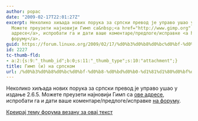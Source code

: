 ```yaml
---
author: popac
date: "2009-02-17T22:01:27Z"
excerpt: Неколико хиљада нових порука за српски превод је управо ушао у издање 2.6.5.
  Можете преузети најновији Гимп са&nbsp;<a href="http://www.gimp.org" target="_blank">ове
  адресе</a>, испробати га и дати ваше коментаре/предлоге/исправке <a href="forum/index.php/topic,9693.0.html">на
  форуму</a>.
guid: https://forum.linuxo.org/2009/02/17/%d0%b3%d0%b8%d0%bc%d0%bf-%d0%b8-%d0%bd%d0%b0-%d1%81%d1%80%d0%bf%d1%81%d0%ba%d0%be%d0%bc/
id: 2227
tc-thumb-fld:
- a:2:{s:9:"_thumb_id";b:0;s:11:"_thumb_type";s:10:"attachment";}
title: Гимп (и) на српском
url: /%d0%b3%d0%b8%d0%bc%d0%bf-%d0%b8-%d0%bd%d0%b0-%d1%81%d1%80%d0%bf%d1%81%d0%ba%d0%be%d0%bc/
---
```

Неколико хиљада нових порука за српски превод је управо ушао у издање 2.6.5. Можете преузети најновији Гимп са&nbsp;<a href="http://www.gimp.org" target="_blank">ове адресе</a>, испробати га и дати ваше коментаре/предлоге/исправке [на форуму](forum/index.php/topic,9693.0.html).<!--break-->

[Креирај тему форума везану за овај текст](https://linuxo.org/nova-tema-na-forumu/?se_pid=2227)